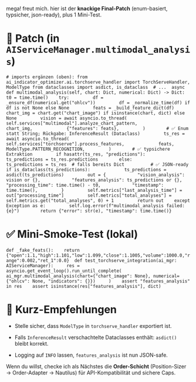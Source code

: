 mega! freut mich. hier ist der **knackige Final-Patch** (enum-basiert, typsicher, json-ready), plus 1 Mini-Test.

# 🔧 Patch (in `AIServiceManager.multimodal_analysis`)

`# imports ergänzen (oben): from ai_indicator_optimizer.ai.torchserve_handler import TorchServeHandler, ModelType from dataclasses import asdict, is_dataclass  # ...  async def multimodal_analysis(self, chart: Dict, numerical: Dict) -> Dict:     t0 = time.time()    try:         df = _ensure_df(numerical.get("ohlcv"))         df = _normalize_time(df) if df is not None else None         feats = _build_feature_dict(df)         chart_img = chart.get("chart_image") if isinstance(chart, dict) else None         vision = await asyncio.to_thread(             self.services["multimodal"].analyze_chart_pattern,             chart_img,             {"features": feats},         )        # ✅ Enum statt String; Rückgabe: InferenceResult (Dataclass)         ts_res = await asyncio.to_thread(             self.services["torchserve"].process_features,             feats,             ModelType.PATTERN_RECOGNITION,         )        # ✅ typsichere Extraktion         if hasattr(ts_res, "predictions"):             ts_predictions = ts_res.predictions        else:             ts_predictions = ts_res  # falls bereits Dict          # ✅ JSON-ready         if is_dataclass(ts_predictions):             ts_predictions = asdict(ts_predictions)         out = {            "vision_analysis": vision or {},            "features_analysis": ts_predictions or {},            "processing_time": time.time() - t0,            "timestamp": time.time(),         }         self.metrics["last_analysis_time"] = out["processing_time"]         self.metrics["total_analyses"] = self.metrics.get("total_analyses", 0) + 1         return out    except Exception as e:         self.log.error(f"multimodal_analysis failed: {e}")        return {"error": str(e), "timestamp": time.time()}`

# ✅ Mini-Smoke-Test (lokal)

`def _fake_feats():    return {"open":1.1,"high":1.101,"low":1.099,"close":1.1005,"volume":1000.0,"range":0.002,"ret_1":0.0}  def test_torchserve_integration(ai_mgr: AIServiceManager):     res = asyncio.get_event_loop().run_until_complete(         ai_mgr.multimodal_analysis(chart={"chart_image": None}, numerical={"ohlcv": None, "indicators": {}})     )    assert "features_analysis" in res    assert isinstance(res["features_analysis"], dict)`

# 🧭 Kurz-Empfehlungen

- Stelle sicher, dass `ModelType` in `torchserve_handler` exportiert ist.

- Falls `InferenceResult` verschachtelte Dataclasses enthält: `asdict()` bleibt korrekt.

- Logging auf `INFO` lassen, `features_analysis` ist nun JSON-safe.

Wenn du willst, checke ich als Nächstes die **Order-Schicht** (Position-Sizer → Order-Adapter → Nautilus) für API-Kompatibilität und sichere Caps.
